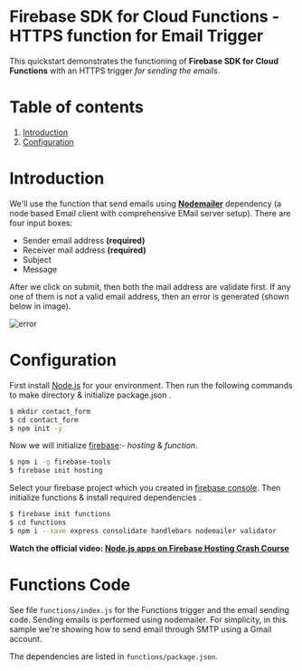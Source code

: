 # Firebase SDK for Cloud Functions - HTTPS function for Email Trigger

This quickstart demonstrates the functioning of **Firebase SDK for Cloud Functions** with an HTTPS trigger *for sending the emails*.

# Table of contents
1. [Introduction](#Introduction)
2. [Configuration](#Configuration)

# Introduction 
We'll use the function that send emails using **[Nodemailer](https://www.npmjs.com/package/nodemailer)** dependency (a node based Email client with comprehensive EMail server setup). There are four input boxes:
- Sender email address **(required)**
- Receiver mail address **(required)**
- Subject
- Message

After we click on submit, then both the mail address are validate first. If any one of them is not a valid email address, then an error is generated (shown below in image).

![error](https://res.cloudinary.com/dzdj5vlz4/image/upload/v1554367826/error_contact.png)

#  Configuration

First install [Node.js](https://nodejs.org/en/download/) for your environment.
Then run the following commands to make directory & initialize package.json .
```sh
$ mkdir contact_form
$ cd contact_form
$ npm init -y
```

Now we will initialize [firebase](https://firebase.google.com/):- *hosting* & *function*.
```sh
$ npm i -g firebase-tools
$ firebase init hosting
```
 Select your firebase project which you created in [firebase console](https://firebase.google.com/). Then initialize functions & install required dependencies .
```sh
$ firebase init functions
$ cd functions
$ npm i --save express consolidate handlebars nodemailer validator
```

**Watch the official video: [Node.js apps on Firebase Hosting Crash Course](https://youtu.be/LOeioOKUKI8)**

# Functions Code
See file ```functions/index.js``` for the Functions trigger and the email sending code.
Sending emails is performed using nodemailer. For simplicity, in this sample we're showing how to send email through SMTP using a Gmail account.

The dependencies are listed in ```functions/package.json```.

